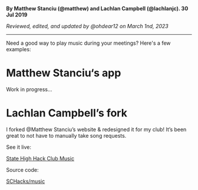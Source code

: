 __By Matthew Stanciu (@matthew) and Lachlan Campbell (@lachlanjc). 30 Jul 2019__

_Reviewed, edited, and updated by @ohdear12 on March 1nd, 2023_

---
Need a good way to play music during your meetings? Here's a few examples:

# Matthew Stanciu‘s app

Work in progress…

# Lachlan Campbell’s fork

I forked @Matthew Stanciu’s website & redesigned it for my club! It’s been great to not have to manually take song requests.

See it live:

[State High Hack Club Music](https://schacks-music.glitch.me)

Source code:

[SCHacks/music](https://github.com/schacks/music)
